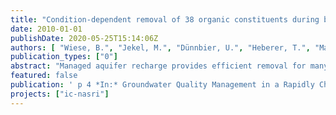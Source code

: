 ```yaml
---
title: "Condition-dependent removal of 38 organic constituents during bank filtration"
date: 2010-01-01
publishDate: 2020-05-25T15:14:06Z
authors: [ "Wiese, B.", "Jekel, M.", "Dünnbier, U.", "Heberer, T.", "Massmann, G.", "Mechlinski, A.", "Orlikowski, D.", "Hülshoff, I.", "Grützmacher, G." ]
publication_types: ["0"]
abstract: "Managed aquifer recharge provides efficient removal for many organic water constituents but it is a difficult task to quantify removal under field conditions: Observed concentrations often scatter and may be biased by subsurface mixing of different waters. Removal efficiency is affected by different environmental parameters, such as redox potential, travel times, threshold values, and also field site specifics. In addition, it is crucial to know the corresponding surface water concentration for all samples. We developed a method, which overcomes these difficulties, quantifies the efficiency and removal kinetics and is applicable to extensive databases. It combines both, statistical and graphical evaluation which allows the determination of precise values and also interpretation based on expert knowledge. The database of this study was collected within the NASRI project between 2002 and 2005 at two bank filtration sites (Tegel BF, Wannsee BF) and one basin aquifer recharge site (Tegel AR) in Berlin. In total, 38 organic constituents were analysed (Table 1)."
featured: false
publication: ' p 4 *In:* Groundwater Quality Management in a Rapidly Changing World. Zurich, Switzerland. June 13-18, 2010'
projects: ["ic-nasri"]
---
```



